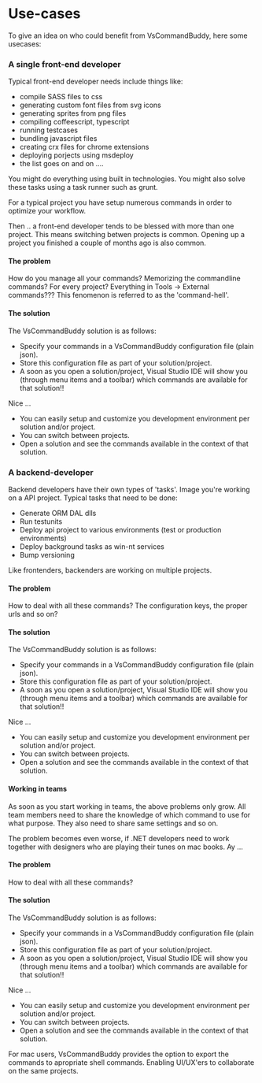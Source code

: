 # Use-cases

To give an idea on who could benefit from VsCommandBuddy, here some usecases:

### A single front-end developer
Typical front-end developer needs include things like:
- compile SASS files to css
- generating custom font files from svg icons
- generating sprites from png files
- compiling coffeescript, typescript
- running testcases
- bundling javascript files
- creating crx files for chrome extensions
- deploying porjects using msdeploy
- the list goes on and on ....

You might do everything using built in technologies. You might also solve these tasks using a task runner such as grunt.

For a typical project you have setup numerous commands in order to optimize your workflow.

Then .. a front-end developer tends to be blessed with more than one project. This means switching betwen projects is common.
Opening up a project you finished a couple of months ago is also common.

#### The problem
How do you manage all your commands? Memorizing the commandline commands? For every project? Everything in Tools -> External commands???
This fenomenon is referred to as the 'command-hell'.

#### The solution
The VsCommandBuddy solution is as follows:
- Specify your commands in a VsCommandBuddy configuration file (plain json).
- Store this configuration file as part of your solution/project.
- A soon as you open a solution/project, Visual Studio IDE will show you (through menu items and a toolbar) which commands are available for that solution!!

Nice ... 

- You can easily setup and customize you development environment per solution and/or project. 
- You can switch between projects.
- Open a solution and see the commands available in the context of that solution.


### A backend-developer
Backend developers have their own types of 'tasks'. Image you're working on a API project. Typical tasks that need to be done:
- Generate ORM DAL dlls
- Run testunits
- Deploy api project to various environments (test or production environments)
- Deploy background tasks as win-nt services
- Bump versioning

Like frontenders, backenders are working on multiple projects. 

#### The problem
How to deal with all these commands? The configuration keys, the proper urls and so on?

#### The solution
The VsCommandBuddy solution is as follows:
- Specify your commands in a VsCommandBuddy configuration file (plain json).
- Store this configuration file as part of your solution/project.
- A soon as you open a solution/project, Visual Studio IDE will show you (through menu items and a toolbar) which commands are available for that solution!!

Nice ... 
- You can easily setup and customize you development environment per solution and/or project. 
- You can switch between projects.
- Open a solution and see the commands available in the context of that solution.



#### Working in teams
As soon as you start working in teams, the above problems only grow. All team members need to share the knowledge of which command to use for what purpose.
They also need to share same settings and so on.

The problem becomes even worse, if .NET developers need to work together with designers who are playing their tunes on mac books. Ay ... 

#### The problem
How to deal with all these commands? 

#### The solution
The VsCommandBuddy solution is as follows:
- Specify your commands in a VsCommandBuddy configuration file (plain json).
- Store this configuration file as part of your solution/project.
- A soon as you open a solution/project, Visual Studio IDE will show you (through menu items and a toolbar) which commands are available for that solution!!

Nice ... 
- You can easily setup and customize you development environment per solution and/or project. 
- You can switch between projects.
- Open a solution and see the commands available in the context of that solution.

For mac users, VsCommandBuddy provides the option to export the commands to apropriate shell commands. Enabling UI/UX'ers to collaborate on the same projects.



